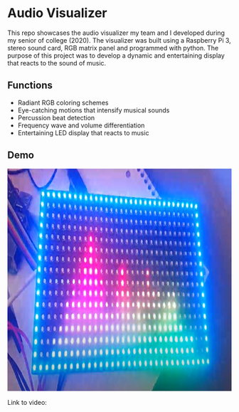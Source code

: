# Audio Visualizer
This repo showcases the audio visualizer my team and I developed during my senior of college (2020). The visualizer was built using a Raspberry Pi 3, stereo sound card, RGB matrix panel and programmed with python. The purpose of this project was to develop a dynamic and entertaining display that reacts to the sound of music.

## Functions
 * Radiant RGB coloring schemes
 * Eye-catching motions that intensify musical sounds
 * Percussion beat detection
 * Frequency wave and volume differentiation
 * Entertaining LED display that reacts to music

## Demo
<p align="center">
<img width="600" height="500" src="images/pic.PNG">
</p>

Link to video:
